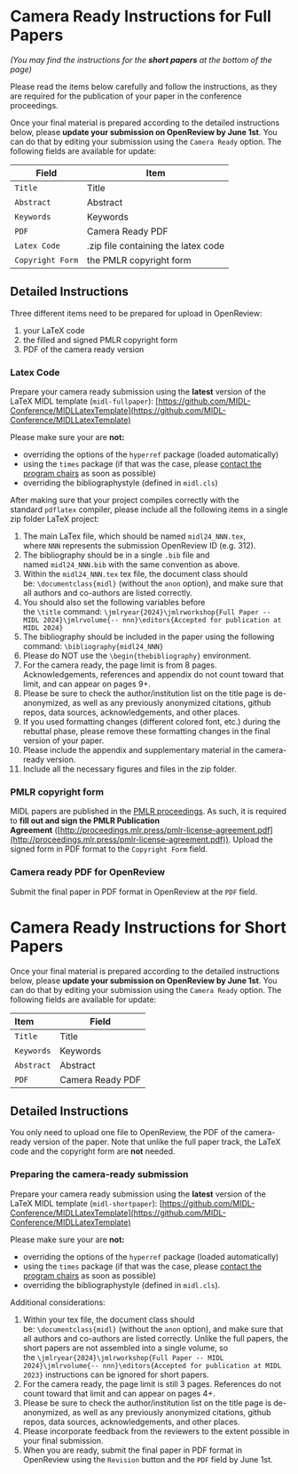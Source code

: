 # Camera Ready Instructions for Full Papers

*(You may find the instructions for the **short papers** at the bottom of the page)*

Please read the items below carefully and follow the instructions, as they are required for the publication of your paper in the conference proceedings.

Once your final material is prepared according to the detailed instructions below, please **update your submission on OpenReview by June 1st**. You can do that by editing your submission using the `Camera Ready` option. The following fields are available for update:

<center>

| Field            | Item                                |
| ---------------- | ----------------------------------- |
| `Title`          | Title                               |
| `Abstract`       | Abstract                            |
| `Keywords`       | Keywords                            |
| `PDF`            | Camera Ready PDF                    |
| `Latex Code`     | .zip file containing the latex code |
| `Copyright Form` | the PMLR copyright form             |

</center>

## Detailed Instructions

Three different items need to be prepared for upload in OpenReview:

1. your LaTeX code
2. the filled and signed PMLR copyright form
3. PDF of the camera ready version

### Latex Code
Prepare your camera ready submission using the **latest** version of the LaTeX MIDL template (`midl-fullpaper`): [https://github.com/MIDL-Conference/MIDLLatexTemplate](https://github.com/MIDL-Conference/MIDLLatexTemplate)

Please make sure your are **not:**

- overriding the options of the `hyperref` package (loaded automatically)
- using the `times` package (if that was the case, please [contact the program chairs](mailto:pc@2024.midl.io) as soon as possible)
- overriding the bibliographystyle (defined in `midl.cls`)

After making sure that your project compiles correctly with the standard `pdflatex` compiler, please include all the following items in a single zip folder LaTeX project:

1. The main LaTex file, which should be named `midl24_NNN.tex`, where `NNN` represents the submission OpenReview ID (e.g. 312).
2. The bibliography should be in a single `.bib` file and named `midl24_NNN.bib` with the same convention as above.
3. Within the `midl24_NNN.tex` tex file, the document class should be: `\documentclass{midl}` (without the `anon` option), and make sure that all authors and co-authors are listed correctly.
4. You should also set the following variables before the `\title` command: `\jmlryear{2024}\jmlrworkshop{Full Paper -- MIDL 2024}\jmlrvolume{-- nnn}\editors{Accepted for publication at MIDL 2024}`
5. The bibliography should be included in the paper using the following command: `\bibliography{midl24_NNN}`
6. Please do NOT use the `\begin{thebibliography}` environment.
7. For the camera ready, the page limit is from 8 pages. Acknowledgements, references and appendix do not count toward that limit, and can appear on pages 9+.
8. Please be sure to check the author/institution list on the title page is de-anonymized, as well as any previously anonymized citations, github repos, data sources, acknowledgements, and other places.
9. If you used formatting changes (different colored font, etc.) during the rebuttal phase, please remove these formatting changes in the final version of your paper.
10. Please include the appendix and supplementary material in the camera-ready version.
11. Include all the necessary figures and files in the zip folder.

### PMLR copyright form

MIDL papers are published in the [PMLR proceedings](https://proceedings.mlr.press/). As such, it is required to **fill out and sign the PMLR Publication Agreement** ([http://proceedings.mlr.press/pmlr-license-agreement.pdf](http://proceedings.mlr.press/pmlr-license-agreement.pdf)). Upload the signed form in PDF format to the `Copyright Form` field.

### Camera ready PDF for OpenReview

Submit the final paper in PDF format in OpenReview at the `PDF` field.

# Camera Ready Instructions for Short Papers


Once your final material is prepared according to the detailed instructions below, please **update your submission on OpenReview by June 1st**. You can do that by editing your submission using the `Camera Ready` option. The following fields are available for update:

<center>
  
| Item       | Field            |
| :--------- | ---------------- |
| `Title`    | Title            |
| `Keywords` | Keywords         |
| `Abstract` | Abstract         |
| `PDF`      | Camera Ready PDF |

</center>

## Detailed Instructions

You only need to upload one file to OpenReview, the PDF of the camera-ready version of the paper. Note that unlike the full paper track, the LaTeX code and the copyright form are **not** needed.

### Preparing the camera-ready submission

Prepare your camera ready submission using the **latest** version of the LaTeX MIDL template (`midl-shortpaper`): [https://github.com/MIDL-Conference/MIDLLatexTemplate](https://github.com/MIDL-Conference/MIDLLatexTemplate)

Please make sure your are **not:**

- overriding the options of the `hyperref` package (loaded automatically)
- using the `times` package (if that was the case, please [contact the program chairs](mailto:pc@2024.midl.io) as soon as possible)
- overriding the bibliographystyle (defined in `midl.cls`).

Additional considerations:

1. Within your tex file, the document class should be: `\documentclass{midl}` (without the `anon` option), and make sure that all authors and co-authors are listed correctly. Unlike the full papers, the short papers are not assembled into a single volume, so the `\jmlryear{2024}\jmlrworkshop{Full Paper -- MIDL 2024}\jmlrvolume{-- nnn}\editors{Accepted for publication at MIDL 2023}` instructions can be ignored for short papers.
2. For the camera ready, the page limit is still 3 pages. References do not count toward that limit and can appear on pages 4+.
3. Please be sure to check the author/institution list on the title page is de-anonymized, as well as any previously anonymized citations, github repos, data sources, acknowledgements, and other places.
4. Please incorporate feedback from the reviewers to the extent possible in your final submission.
5. When you are ready, submit the final paper in PDF format in OpenReview using the `Revision` button and the `PDF` field by June 1st.
